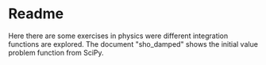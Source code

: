 # Readme

Here there are some exercises in physics were different integration functions are explored. 
The document "sho_damped" shows the initial value problem function from SciPy.